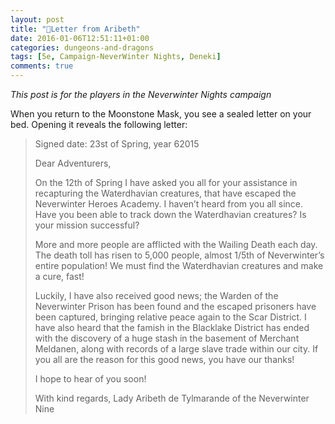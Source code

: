 ```yaml
---
layout: post
title: "🐲Letter from Aribeth"
date: 2016-01-06T12:51:11+01:00
categories: dungeons-and-dragons
tags: [5e, Campaign-NeverWinter Nights, Deneki]
comments: true
---
```


_This post is for the players in the Neverwinter Nights campaign_

When you return to the Moonstone Mask, you see a sealed letter on your bed. Opening it reveals the following letter:

> Signed date: 23st of Spring, year 62015
>
> Dear Adventurers,
>
> On the 12th of Spring I have asked you all for your assistance in recapturing the Waterdhavian creatures, that have escaped the Neverwinter Heroes Academy.
> I haven’t heard from you all since.
> Have you been able to track down the Waterdhavian creatures? Is your mission successful?
>
> More and more people are afflicted with the Wailing Death each day. The death toll has risen to 5,000 people, almost 1/5th of Neverwinter’s entire population! We must find the Waterdhavian creatures and make a cure, fast!
>
> Luckily, I have also received good news; the Warden of the Neverwinter Prison has been found and the escaped prisoners have been captured, bringing relative peace again to the Scar District.
> I have also heard that the famish in the Blacklake District has ended with the discovery of a huge stash in the basement of Merchant Meldanen, along with records of a large slave trade within our city.
> If you all are the reason for this good news, you have our thanks!
>
> I hope to hear of you soon!
>
> With kind regards,
>   Lady Aribeth de Tylmarande of the Neverwinter Nine